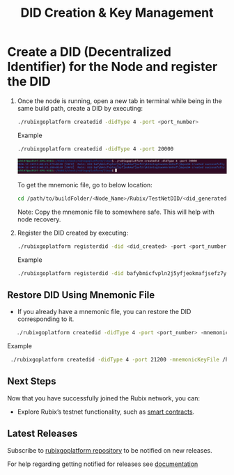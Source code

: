 ﻿---
title: DID Creation & Key Management
sidebar_label: DID Creation & Key Management
---

<!-- File: docs/developer-guides/setup/did-creation.md -->
# Create a DID (Decentralized Identifier) for the Node and register the DID

1. Once the node is running, open a new tab in terminal while being in the same build path, create a DID by executing:

   ```bash
   ./rubixgoplatform createdid -didType 4 -port <port_number>
   ```
   Example
    ```bash
    ./rubixgoplatform createdid -didType 4 -port 20000
    ```
    ![DID Creation](/img/didcreate.png)

   To get the mnemonic file, go to below location:
   ```bash
   cd /path/to/buildFolder/<Node_Name>/Rubix/TestNetDID/<did_generated>/mnemonic.txt
   ```
   Note: Copy the mnemonic file to somewhere safe. This will help with node recovery. 

2. Register the DID created by executing:
   ```bash
   ./rubixgoplatform registerdid -did <did_created> -port <port_number>
    ```
    Example
    ```bash
    ./rubixgoplatform registerdid -did bafybmicfvpln2j5yfjeokmafjsefz7ykibvtsg2swxmnr6nhvflj6qvo34 -port 20000
    ```

## Restore DID Using Mnemonic File
- If you already have a mnemonic file, you can restore the DID corresponding to it.

 ```bash
    ./rubixgoplatform createdid -didType 4 -port <port_number> -mnemonicKeyFile < path_to_mnemonic_file > 
```
Example
```bash
 ./rubixgoplatform createdid -didType 4 -port 21200 -mnemonicKeyFile /home/rubix/Sai-Rubix/rubixgoplatform/linux/node12/Rubix/saimnemonic.txt
```


## Next Steps

Now that you have successfully joined the Rubix network, you can:
- Explore Rubix’s testnet functionality, such as [smart contracts](https://learn.rubix.net/smartcontract/).

## Latest Releases

Subscribe to [rubixgoplatform repository](https://github.com/rubixchain/rubixgoplatform) to be notified on new releases.

For help regarding getting notified for releases see [documentation](https://docs.github.com/en/account-and-profile/managing-subscriptions-and-notifications-on-github/managing-subscriptions-for-activity-on-github/viewing-your-subscriptions)
